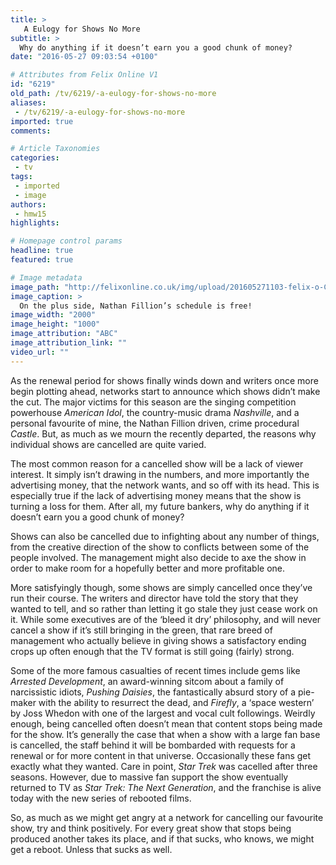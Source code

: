 ```yaml
---
title: >
   A Eulogy for Shows No More
subtitle: >
  Why do anything if it doesn’t earn you a good chunk of money?
date: "2016-05-27 09:03:54 +0100"

# Attributes from Felix Online V1
id: "6219"
old_path: /tv/6219/-a-eulogy-for-shows-no-more
aliases:
 - /tv/6219/-a-eulogy-for-shows-no-more
imported: true
comments:

# Article Taxonomies
categories:
 - tv
tags:
 - imported
 - image
authors:
 - hmw15
highlights:

# Homepage control params
headline: true
featured: true

# Image metadata
image_path: "http://felixonline.co.uk/img/upload/201605271103-felix-o-CASTLE-facebook.jpg"
image_caption: >
  On the plus side, Nathan Fillion’s schedule is free!
image_width: "2000"
image_height: "1000"
image_attribution: "ABC"
image_attribution_link: ""
video_url: ""
---
```


As the renewal period for shows finally winds down and writers once more begin plotting ahead, networks start to announce which shows didn’t make the cut. The major victims for this season are the singing competition powerhouse _American Idol_, the country-music drama _Nashville_, and a personal favourite of mine, the Nathan Fillion driven, crime procedural _Castle_. But, as much as we mourn the recently departed, the reasons why individual shows are cancelled are quite varied.

The most common reason for a cancelled show will be a lack of viewer interest. It simply isn’t drawing in the numbers, and more importantly the advertising money, that the network wants, and so off with its head. This is especially true if the lack of advertising money means that the show is turning a loss for them. After all, my future bankers, why do anything if it doesn’t earn you a good chunk of money?

Shows can also be cancelled due to infighting about any number of things, from the creative direction of the show to conflicts between some of the people involved. The management might also decide to axe the show in order to make room for a hopefully better and more profitable one.

More satisfyingly though, some shows are simply cancelled once they’ve run their course. The writers and director have told the story that they wanted to tell, and so rather than letting it go stale they just cease work on it. While some executives are of the ‘bleed it dry’ philosophy, and will never cancel a show if it’s still bringing in the green, that rare breed of management who actually believe in giving shows a satisfactory ending crops up often enough that the TV format is still going (fairly) strong.

Some of the more famous casualties of recent times include gems like _Arrested Development_, an award-winning sitcom about a family of narcissistic idiots, _Pushing Daisies_, the fantastically absurd story of a pie-maker with the ability to resurrect the dead, and _Firefly_, a ‘space western’ by Joss Whedon with one of the largest and vocal cult followings. Weirdly enough, being cancelled often doesn’t mean that content stops being made for the show. It’s generally the case that when a show with a large fan base is cancelled, the staff behind it will be bombarded with requests for a renewal or for more content in that universe. Occasionally these fans get exactly what they wanted. Care in point, _Star Trek_ was cacelled after three seasons. However, due to massive fan support the show eventually returned to TV as _Star Trek: The Next Generation_, and the franchise is alive today with the new series of rebooted films.

So, as much as we might get angry at a network for cancelling our favourite show, try and think positively. For every great show that stops being produced another takes its place, and if that sucks, who knows, we might get a reboot. Unless that sucks as well.
